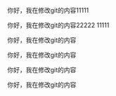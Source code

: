 你好，我在修改git的内容11111

你好，我在修改git的内容22222 11111

你好，我在修改git的内容

你好，我在修改git的内容



你好，我在修改git的内容



你好，我在修改git的内容

